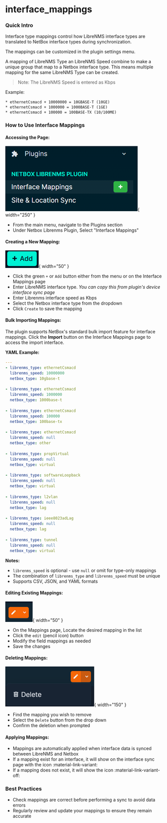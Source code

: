 # interface\_mappings

### Quick Intro

Interface type mappings control how LibreNMS interface types are translated to NetBox interface types during synchronization.

The mappings can be customized in the plugin settings menu.

A mapping of LibreNMS Type an LibreNMS Speed combine to make a unique group that map to a Netbox interface type. This means multiple mapping for the same LibreNMS Type can be created.

> Note: The LibreNMS Speed is entered as Kbps

Example:

```
* ethernetCsmacd + 10000000 = 10GBASE-T (10GE)
* ethernetCsmacd + 1000000 = 1000BASE-T (1GE)
* ethernetCsmacd + 100000 = 100BASE-TX (10/100ME)
```

### How to Use Interface Mappings

#### Accessing the Page:

![Interface Mappings Page](../img/interface_mappings/interfacemappings_menu.png){ width="250" }

* From the main menu, navigate to the Plugins section
* Under Netbox Librenms Plugin, Select "Interface Mappings"

#### Creating a New Mapping:

![](../img/interface_mappings/addmapping.png){ width="50" }

* Click the green `+` or `Add` button either from the menu or on the Interface Mappings page
* Enter LibreNMS interface type. _You can copy this from plugin's device interface sync page_
* Enter Librenms interface speed as Kbps
* Select the Netbox interface type from the dropdown
* Click `Create` to save the mapping

#### Bulk Importing Mappings:

The plugin supports NetBox's standard bulk import feature for interface mappings. Click the **Import** button on the Interface Mappings page to access the import interface.

**YAML Example:**

```yaml
---
- librenms_type: ethernetCsmacd
  librenms_speed: 10000000
  netbox_type: 10gbase-t

- librenms_type: ethernetCsmacd
  librenms_speed: 1000000
  netbox_type: 1000base-t

- librenms_type: ethernetCsmacd
  librenms_speed: 100000
  netbox_type: 100base-tx

- librenms_type: ethernetCsmacd
  librenms_speed: null
  netbox_type: other

- librenms_type: propVirtual
  librenms_speed: null
  netbox_type: virtual

- librenms_type: softwareLoopback
  librenms_speed: null
  netbox_type: virtual

- librenms_type: l2vlan
  librenms_speed: null
  netbox_type: lag

- librenms_type: ieee8023adLag
  librenms_speed: null
  netbox_type: lag

- librenms_type: tunnel
  librenms_speed: null
  netbox_type: virtual
```

**Notes:**

* `librenms_speed` is optional - use `null` or omit for type-only mappings
* The combination of `librenms_type` and `librenms_speed` must be unique
* Supports CSV, JSON, and YAML formats

#### Editing Existing Mappings:

![](../img/interface_mappings/editmapping.png){ width="50" }

* On the Mappings page, Locate the desired mapping in the list
* Click the `edit` (pencil icon) button
* Modify the field mappings as needed
* Save the changes

#### Deleting Mappings:

![](../img/interface_mappings/deletemapping.png){ width="150" }

* Find the mapping you wish to remove
* Select the `Delete` button from the drop down
* Confirm the deletion when prompted

#### Applying Mappings:

* Mappings are automatically applied when interface data is synced between LibreNMS and Netbox
* If a mapping exist for an interface, it will show on the interface sync page with the icon :material-link-variant:
* If a mapping does not exist, it will show the icon :material-link-variant-off:

### Best Practices

* Check mappings are correct before performing a sync to avoid data errors
* Regularly review and update your mappings to ensure they remain accurate
